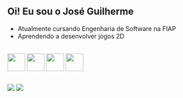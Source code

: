 ## Oi! Eu sou o José Guilherme

- Atualmente cursando Engenharia de Software na FIAP
- Aprendendo a desenvolver jogos 2D

<div><br>
  <img align="center" src="https://cdn.jsdelivr.net/gh/devicons/devicon@latest/icons/python/python-original.svg" width="40px"/>
  <img align="center" src="https://cdn.jsdelivr.net/gh/devicons/devicon@latest/icons/javascript/javascript-original.svg" width="40px"/>
  <img align="center" src="https://cdn.jsdelivr.net/gh/devicons/devicon@latest/icons/css3/css3-original.svg" width="40px"/>
  <img align="center" src="https://cdn.jsdelivr.net/gh/devicons/devicon@latest/icons/html5/html5-original.svg" width="40px"/>
</div>

##

<div>
  <a href="https://www.linkedin.com/in/joseguilhermesipaubacosta/" target="_blank"><img src="https://img.shields.io/badge/LinkedIn-000000?style=for-the-badge&logo=linkedin&logoColor=white" target="_blank"></a>
  <a href="" target="_blank"><img src="https://img.shields.io/badge/Instagram-000000?style=for-the-badge&logo=instagram&logoColor=white" target="_blank"></a>
</div>
